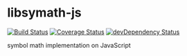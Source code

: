 libsymath-js 
============
[![Build Status](https://travis-ci.org/denzp/libsymath-js.png)](https://travis-ci.org/denzp/libsymath-js)
[![Coverage Status](https://coveralls.io/repos/denzp/libsymath-js/badge.png)](https://coveralls.io/r/denzp/libsymath-js?branch=master) [![devDependency Status](https://david-dm.org/denzp/libsymath-js/dev-status.png)](https://david-dm.org/denzp/libsymath-js#info=devDependencies)

symbol math implementation on JavaScript

